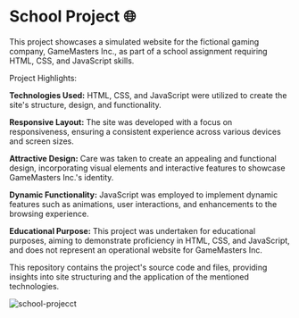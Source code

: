 # School Project 🌐


This project showcases a simulated website for the fictional gaming company, GameMasters Inc., as part of a school assignment requiring HTML, CSS, and JavaScript skills.

Project Highlights:

<b>Technologies Used:</b> HTML, CSS, and JavaScript were utilized to create the site's structure, design, and functionality.

<b>Responsive Layout:</b> The site was developed with a focus on responsiveness, ensuring a consistent experience across various devices and screen sizes.

<b>Attractive Design:</b> Care was taken to create an appealing and functional design, incorporating visual elements and interactive features to showcase GameMasters Inc.'s identity.

<b>Dynamic Functionality:</b> JavaScript was employed to implement dynamic features such as animations, user interactions, and enhancements to the browsing experience.

<b>Educational Purpose:</b> This project was undertaken for educational purposes, aiming to demonstrate proficiency in HTML, CSS, and JavaScript, and does not represent an operational website for GameMasters Inc.

This repository contains the project's source code and files, providing insights into site structuring and the application of the mentioned technologies.


![school-projecct](https://github.com/rafael17cordeiro/School-Project-/assets/59150464/23a04b26-a2d2-49a2-aecc-1dea7b5f9951)
